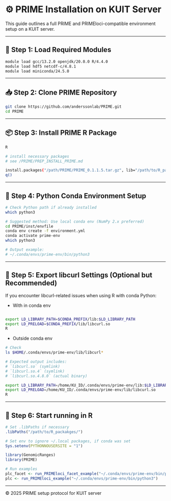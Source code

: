 # ⚙️ PRIME Installation on KUIT Server

This guide outlines a full PRIME and PRIMEloci-compatible environment setup on a KUIT server.

---

## 🧩 Step 1: Load Required Modules

```bash
module load gcc/13.2.0 openjdk/20.0.0 R/4.4.0
module load hdf5 netcdf-c/4.8.1
module load miniconda/24.5.0
```

---

## 📥 Step 2: Clone PRIME Repository

```bash
git clone https://github.com/anderssonlab/PRIME.git
cd PRIME
```

---

## 📦 Step 3: Install PRIME R Package

```bash
R

# install necessary packages 
# see /PRIME/PREP_INSTALL_PRIME.md

install.packages("/path/PRIME/PRIME_0.1.1.5.tar.gz", lib="/path/to/R_packakges/")
q()
```

---

## 🐍 Step 4: Python Conda Environment Setup

```bash
# Check Python path if already installed
which python3

# Suggested method: Use local conda env (NumPy 2.x preferred)
cd PRIME/inst/envfile
conda env create -f environment.yml
conda activate prime-env 
which python3

# Output example:
# ~/.conda/envs/prime-env/bin/python3
```

---

## 🔗 Step 5: Export libcurl Settings (Optional but Recommended)

If you encounter libcurl-related issues when using R with conda Python:

- With in conda env

```bash

export LD_LIBRARY_PATH=$CONDA_PREFIX/lib:$LD_LIBRARY_PATH
export LD_PRELOAD=$CONDA_PREFIX/lib/libcurl.so
R
```

- Outside conda env

```bash
# Check
ls $HOME/.conda/envs/prime-env/lib/libcurl*

# Expected output includes:
# `libcurl.so` (symlink)
# `libcurl.so.4` (symlink)
# `libcurl.so.4.8.0` (actual binary)
```

```bash
export LD_LIBRARY_PATH=/home/KU_ID/.conda/envs/prime-env/lib:$LD_LIBRARY_PATH
export LD_PRELOAD=/home/KU_ID/.conda/envs/prime-env/lib/libcurl.so
R
```

---

## 🚀 Step 6: Start running in R

```R
# Set .libPaths if necessary
.libPaths("/path/to/R_packakges/")

# Set env to ignore ~/.local packages, if conda was set
Sys.setenv(PYTHONNOUSERSITE = "1")

library(GenomicRanges)
library(PRIME)

# Run examples
plc_facet <- run_PRIMEloci_facet_example("~/.conda/envs/prime-env/bin/python3")
plc <- run_PRIMEloci_example("~/.conda/envs/prime-env/bin/python3")
```

---

© 2025 PRIME setup protocol for KUIT server
